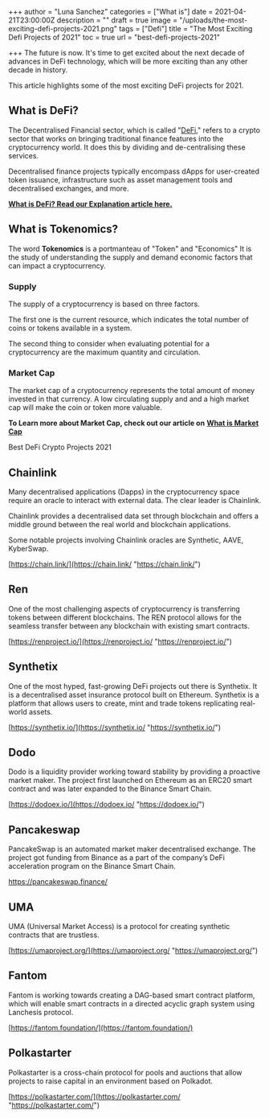 +++
author = "Luna Sanchez"
categories = ["What is"]
date = 2021-04-21T23:00:00Z
description = ""
draft = true
image = "/uploads/the-most-exciting-defi-projects-2021.png"
tags = ["Defi"]
title = "The Most Exciting Defi Projects of 2021"
toc = true
url = "best-defi-projects-2021"

+++
The future is now. It's time to get excited about the next decade of advances in DeFi technology, which will be more exciting than any other decade in history.  

This article highlights some of the most exciting DeFi projects for 2021.

## What is DeFi?

The Decentralised Financial sector, which is called "[DeFi](/defi-explained)," refers to a crypto sector that works on bringing traditional finance features into the cryptocurrency world. It does this by dividing and de-centralising these services.

Decentralised finance projects typically encompass dApps for user-created token issuance, infrastructure such as asset management tools and decentralised exchanges, and more.

[**What is DeFi? Read our Explanation article here.**](/defi-explained)

## What is Tokenomics?

The word **Tokenomics** is a portmanteau of "Token" and "Economics" It is the study of understanding the supply and demand economic factors that can impact a cryptocurrency. 

### Supply

The supply of a cryptocurrency is based on three factors.

The first one is the current resource, which indicates the total number of coins or tokens available in a system.

The second thing to consider when evaluating potential for a cryptocurrency are the maximum quantity and circulation.

### Market Cap

The market cap of a cryptocurrency represents the total amount of money invested in that currency.  A low circulating supply and and a high market cap will make the coin or token more valuable.

**To Learn more about Market Cap, check out our article on** [**What is Market Cap**](/what-is-market-cap-crypto)

Best DeFi Crypto Projects 2021

## Chainlink

Many decentralised applications (Dapps) in the cryptocurrency space require an oracle to interact with external data. The clear leader is Chainlink.

Chainlink provides a decentralised data set through blockchain and offers a middle ground between the real world and blockchain applications.

Some notable projects involving Chainlink oracles are Synthetic, AAVE, KyberSwap.

[https://chain.link/](https://chain.link/ "https://chain.link/")

## Ren

One of the most challenging aspects of cryptocurrency is transferring tokens between different blockchains. The REN protocol allows for the seamless transfer between any blockchain with existing smart contracts.

[https://renproject.io/](https://renproject.io/ "https://renproject.io/")

## Synthetix

One of the most hyped, fast-growing DeFi projects out there is Synthetix. It is a decentralised asset insurance protocol built on Ethereum.  Synthetix is a platform that allows users to create, mint and trade tokens replicating real-world assets.

[https://synthetix.io/](https://synthetix.io/ "https://synthetix.io/")

## Dodo

Dodo is a liquidity provider working toward stability by providing a proactive market maker. The project first launched on Ethereum as an ERC20 smart contract and was later expanded to the Binance Smart Chain.

[https://dodoex.io/](https://dodoex.io/ "https://dodoex.io/")

## Pancakeswap

PancakeSwap is an automated market maker decentralised exchange. The project got funding from Binance as a part of the company’s DeFi acceleration program on the Binance Smart Chain.

[https://pancakeswap.finance/ ](https://pancakeswap.finance/)

## UMA

UMA (Universal Market Access) is a protocol for creating synthetic contracts that are trustless.

[https://umaproject.org/](https://umaproject.org/ "https://umaproject.org/")

## Fantom

Fantom is working towards creating a DAG-based smart contract platform, which will enable smart contracts in a directed acyclic graph system using Lanchesis protocol.

[https://fantom.foundation/](https://fantom.foundation/)

## Polkastarter

Polkastarter is a cross-chain protocol for pools and auctions that allow projects to raise capital in an environment based on Polkadot.

[https://polkastarter.com/](https://polkastarter.com/ "https://polkastarter.com/")
